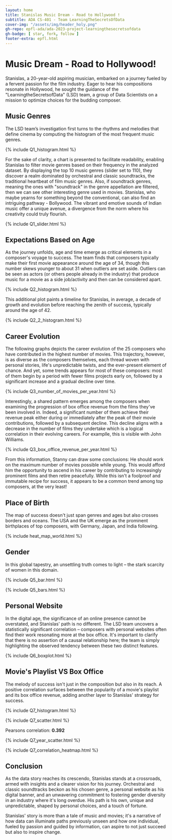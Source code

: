 ```yaml
---
layout: home
title: Stanislas Music Dream - Road to Hollywood !
subtitle: ADA CS-401 - Team LearningTheSecretsOfData
cover-img: "/assets/img/header_holy.png"
gh-repo: epfl-ada/ada-2023-project-learningthesecretsofdata
gh-badge: [ star, fork, follow ]
footer-extra: epfl.html
---
```


# Music Dream - Road to Hollywood!

Stanislas, a 20-year-old aspiring musician, embarked on a journey fueled by a fervent passion for the film industry.
Eager to hear his compositions resonate in Hollywood, he sought the guidance of the "LearningtheSecretsofData" (LSD)
team, a group of Data Scientists on a mission to optimize choices for the budding composer.

## Music Genres

The LSD team’s investigation first turns to the rhythms and melodies that define cinema by computing the histogram
of the most frequent music genres.

{% include Q1_histogram.html %}

For the sake of clarity, a chart is presented to facilitate readability, enabling Stanislas to filter movie genres based
on their frequency in the analyzed dataset. By displaying the top 10 music genres (slider set to 110), they discover a
realm dominated by orchestral and classic soundtracks, the traditional heartbeat of film music genres.
Also, if soundtrack genres, meaning the ones with "soundtrack" in the genre appellation are filtered, then we can see
other interesting genre used in movies. Stanislas, who maybe yearns for something beyond the conventional, can also find
an intriguing pathway - Bollywood. The vibrant and emotive sounds of Indian music offer a unique avenue, a divergence
from the norm where his creativity could truly flourish.

{% include Q1_slider.html %}

## Expectations Based on Age

As the journey unfolds, age and time emerge as critical elements in a composer's voyage to success. The team finds that
composers typically make their first movie appearance around the age of 34, though this number skews younger to about 31
when outliers are set aside. Outliers can be seen as actors (or others people already in the industry) that produce
music for a movie as a side job/activity and then can be considered apart.

{% include Q2_histogram.html %}

This additional plot paints a timeline for Stanislas, in average, a decade of growth and evolution before
reaching the zenith of success, typically around the age of 42.

{% include Q2_2_histogram.html %}

## Career Evolution

The following graphs depicts the career evolution of the 25 composers who have contributed in the highest number of movies.
This trajectory, however, is as diverse as the composers themselves, each thread woven with personal stories, life's unpredictable twists, and the ever-present element of chance. 
And yet, some trends appears for most of these composers: most of them begin by a period with fewer films projects early on, followed by a significant increase and a gradual decline over time.

{% include Q3_number_of_movies_per_year.html %}

Interestingly, a shared pattern emerges among the composers when examining the progression of box office revenue from the films they've been involved in. Indeed, a significant number of them achieve their revenue peak either during or immediately after the peak of their movie contributions, followed by a subsequent decline. This decline aligns with a decrease in the number of films they undertake which is a logical correlation in their evolving careers. For examplle, this is visible with John Williams.

{% include Q3_box_office_revenue_per_year.html %}

From this information, Stanny can draw some conclusions: He should work on the maximum number of movies possible while young. This would afford him the opportunity to ascend in his career by contributing to increasingly prominent films and then retire peacefully. While this isn't a foolproof and immutable recipe for success, it appears to be a common trend among top composers, at the very least!

## Place of Birth

The map of success doesn't just span genres and ages but also crosses borders and oceans. The USA and the UK emerge as
the prominent birthplaces of top composers, with Germany, Japan, and India following.

{% include heat_map_world.html %}

## Gender

In this global tapestry, an unsettling truth comes to light – the stark scarcity of women in this domain.

{% include Q5_bar.html %}

{% include Q5_bars.html %}

## Personal Website

In the digital age, the significance of an online presence cannot be overstated, and Stanislas' path is no different.
The LSD team uncovers a statistically significant correlation – composers with personal websites often find their work
resonating more at the box office. It's important to clarify that there is no assertion of a causal relationship here;
the team is simply highlighting the observed tendency between these two distinct features.

{% include Q6_boxplot.html %}

## Movie's Playlist VS Box Office

The melody of success isn't just in the composition but also in its reach. A positive correlation surfaces between the
popularity of a movie's playlist and its box office revenue, adding another layer to Stanislas' strategy for success.

{% include Q7_histogram.html %}

{% include Q7_scatter.html %}

Pearsons correlation: **0.392**

{% include Q7_year_scatter.html %}

{% include Q7_correlation_heatmap.html %}

## Conclusion

As the data story reaches its crescendo, Stanislas stands at a crossroads, armed with insights and a clearer vision for
his journey. Orchestral and classic soundtracks beckon as his chosen genre, a personal website as his digital banner,
and an
unwavering commitment to fostering gender diversity in an industry where it's long overdue. His path is his own, unique
and unpredictable, shaped by personal choices, and a touch of fortune.

Stanislas' story is more than a tale of music and movies; it's a narrative of how data can illuminate paths previously
unseen and how one individual, fueled by passion and guided by information, can aspire to not just succeed but also to
inspire change.
